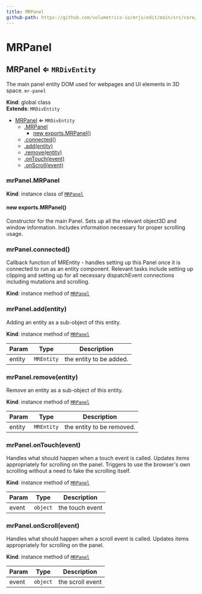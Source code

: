 ```yaml
---
title: MRPanel
github-path: https://github.com/volumetrics-io/mrjs/edit/main/src/core/entities/MRPanel.js
---
```

# MRPanel

<a name="MRPanel"></a>

## MRPanel ⇐ <code>MRDivEntity</code>
The main panel entity DOM used for webpages and UI elements in 3D space. `mr-panel`

**Kind**: global class  
**Extends**: <code>MRDivEntity</code>  

* [MRPanel](#MRPanel) ⇐ <code>MRDivEntity</code>
    * [.MRPanel](#MRPanel+MRPanel)
        * [new exports.MRPanel()](#new_MRPanel+MRPanel_new)
    * [.connected()](#MRPanel+connected)
    * [.add(entity)](#MRPanel+add)
    * [.remove(entity)](#MRPanel+remove)
    * [.onTouch(event)](#MRPanel+onTouch)
    * [.onScroll(event)](#MRPanel+onScroll)

<a name="MRPanel+MRPanel"></a>

### mrPanel.MRPanel
**Kind**: instance class of [<code>MRPanel</code>](#MRPanel)  
<a name="new_MRPanel+MRPanel_new"></a>

#### new exports.MRPanel()
Constructor for the main Panel. Sets up all the relevant object3D and window information. Includes information necessary for proper scrolling usage.

<a name="MRPanel+connected"></a>

### mrPanel.connected()
Callback function of MREntity - handles setting up this Panel once it is connected to run as an entity component.
             Relevant tasks include setting up clipping and setting up for all necessary dispatchEvent connections including mutations and scrolling.

**Kind**: instance method of [<code>MRPanel</code>](#MRPanel)  
<a name="MRPanel+add"></a>

### mrPanel.add(entity)
Adding an entity as a sub-object of this entity.

**Kind**: instance method of [<code>MRPanel</code>](#MRPanel)  

| Param | Type | Description |
| --- | --- | --- |
| entity | <code>MREntity</code> | the entity to be added. |

<a name="MRPanel+remove"></a>

### mrPanel.remove(entity)
Remove an entity as a sub-object of this entity.

**Kind**: instance method of [<code>MRPanel</code>](#MRPanel)  

| Param | Type | Description |
| --- | --- | --- |
| entity | <code>MREntity</code> | the entity to be removed. |

<a name="MRPanel+onTouch"></a>

### mrPanel.onTouch(event)
Handles what should happen when a touch event is called. Updates items appropriately for scrolling on the panel.
             Triggers to use the browser's own scrolling without a need to fake the scrolling itself.

**Kind**: instance method of [<code>MRPanel</code>](#MRPanel)  

| Param | Type | Description |
| --- | --- | --- |
| event | <code>object</code> | the touch event |

<a name="MRPanel+onScroll"></a>

### mrPanel.onScroll(event)
Handles what should happen when a scroll event is called. Updates items appropriately for scrolling on the panel.

**Kind**: instance method of [<code>MRPanel</code>](#MRPanel)  

| Param | Type | Description |
| --- | --- | --- |
| event | <code>object</code> | the scroll event |


